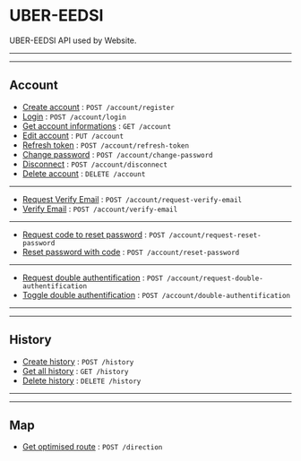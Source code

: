 # UBER-EEDSI

UBER-EEDSI API used by Website.

---

---

## Account

- [Create account](doc/account/create.md) : `POST /account/register`
- [Login](doc/account/login.md) : `POST /account/login`
- [Get account informations](doc/account/data.md) : `GET /account`
- [Edit account](doc/account/edit.md) : `PUT /account`
- [Refresh token](doc/account/refresh-token.md) : `POST /account/refresh-token`
- [Change password](doc/account/change-password.md) : `POST /account/change-password`
- [Disconnect](doc/account/disconnect.md) : `POST /account/disconnect`
- [Delete account](doc/account/delete.md) : `DELETE /account`

---

- [Request Verify Email](doc/account/request-verify-email.md) : `POST /account/request-verify-email`
- [Verify Email](doc/account/verify-email.md) : `POST /account/verify-email`

---

- [Request code to reset password](doc/account/request-reset-password.md) : `POST /account/request-reset-password`
- [Reset password with code](doc/account/reset-password.md) : `POST /account/reset-password`

---

- [Request double authentification](doc/account/request-double-authentification.md) : `POST /account/request-double-authentification`
- [Toggle double authentification](doc/account/double-authentification.md) : `POST /account/double-authentification`

---

---

## History

- [Create history](doc/history/create.md) : `POST /history`
- [Get all history](doc/history/data.md) : `GET /history`
- [Delete history](doc/history/delete.md) : `DELETE /history`

---

---

## Map

- [Get optimised route](doc/map/direction.md) : `POST /direction`
